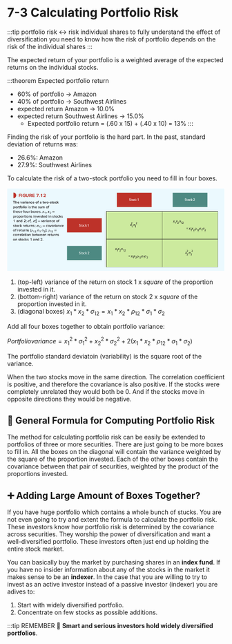 # 7-3 Calculating Portfolio Risk
:::tip portfolio risk <-> risk individual shares
to fully understand the effect of diversification you need to know how the risk of portfolio depends on the risk of the individual shares
:::

The expected return of your portfolio is a weighted average of the expected returns on the individual stocks.

:::theorem Expected portfolio return
+ 60% of portfolio -> Amazon
+ 40% of portfolio -> Southwest Airlines
+ expected return Amazon -> 10.0%
+ expected return Southwest Airlines -> 15.0%
    + Expected portfolio return = (.60 x 15) + (.40 x 10) = 13%
:::

Finding the risk of your portfolio is the hard part. In the past, standard deviation of returns was:
+ 26.6%: Amazon
+ 27.9%: Southwest Airlines

To calculate the risk of a two-stock portfolio you need to fill in four boxes.

![twostockrisk](../../img/twostockrisk.png)

1. (top-left) variance of the return on stock 1 x *square* of the proportion invested in it.
2. (bottom-right) variance of the return on stock 2 x *square* of the proportion invested in it.
3. (diagonal boxes) $​ x_1*x_2*\sigma_{12} ​​=  x_1*x_2*​\rho_{​12} * \sigma_1 *​ \sigma_2$

Add all four boxes together to obtain portfolio variance:

$Portfolio variance = x_1^2 * \sigma_1^2 + x_2^2 * \sigma_2^2 + 2(x_1*x_2*\rho_{12}*\sigma_1*\sigma_2)$

The portfolio standard deviatoin (variability) is the square root of the variance.

When the two stocks move in the same direction. The correlation coefficient is positive, and therefore the covariance is also positive. If the stocks were completely unrelated they would both be 0. And if the stocks move in opposite directions they would be negative.

## 📘 General Formula for Computing Portfolio Risk
The method for calculating portfolio risk can be easily be extended to portfolios of three or more securities. There are just going to be more boxes to fill in. All the boxes on the diagonal will contain the variance weighted by the square of the proportion invested. Each of the other boxes contain the covariance between that pair of securities, weighted by the product of the proportions invested.

## ➕ Adding Large Amount of Boxes Together?
If you have huge portfolio which contains a whole bunch of stucks. You are not even going to try and extent the formula to calculate the portfolio risk. These investors know how portfolio risk is determined by the covariance across securities. They worship the power of diversification and want a well-diversified portfolio. These investors often just end up holding the entire stock market.

You can basically buy the market by purchasing shares in an **index fund**. If you have no insider information about any of the stocks in the market it makes sense to be an **indexer**. In the case that you are willing to try to invest as an active investor instead of a passive investor (indexer) you are adives to:
1. Start with widely diversified portfolio.
2. Concentrate on few stocks as possible additions.

:::tip REMEMBER 🧠
**Smart and serious investors hold widely diversified portfolios**.
